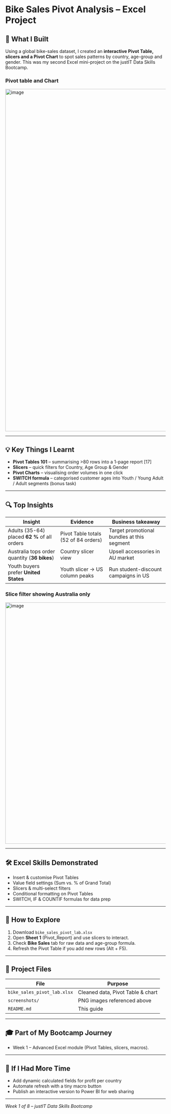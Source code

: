 # Bike Sales Pivot Analysis – Excel Project

## 🎯 What I Built  
Using a global bike-sales dataset, I created an **interactive Pivot Table, slicers and a Pivot Chart** to spot sales patterns by country, age-group and gender. This was my second Excel mini-project on the justIT Data Skills Bootcamp.

### Pivot table and Chart
<img width="2499" height="1075" alt="image" src="https://github.com/user-attachments/assets/23919d47-af22-452b-83b7-920f78b0da8f" />

---

## 💡 Key Things I Learnt  
- **Pivot Tables 101** – summarising >80 rows into a 1-page report [17]  
- **Slicers** – quick filters for Country, Age Group & Gender  
- **Pivot Charts** – visualising order volumes in one click  
- **SWITCH formula** – categorised customer ages into Youth / Young Adult / Adult segments (bonus task)

---

## 🔍 Top Insights  
| Insight | Evidence | Business takeaway |
|---------|----------|-------------------|
| Adults (35-64) placed **62 %** of all orders | Pivot Table totals (52 of 84 orders) | Target promotional bundles at this segment |
| Australia tops order quantity (**36 bikes**) | Country slicer view | Upsell accessories in AU market |
| Youth buyers prefer **United States** | Youth slicer → US column peaks | Run student-discount campaigns in US |

### Slice filter showing Australia only
<img width="1789" height="758" alt="image" src="https://github.com/user-attachments/assets/f01458a4-e571-4d2f-89d7-c85cb4687fb6" />


---

## 🛠️ Excel Skills Demonstrated  
- Insert & customise Pivot Tables  
- Value field settings (Sum vs. % of Grand Total)  
- Slicers & multi-select filters  
- Conditional formatting on Pivot Tables  
- SWITCH, IF & COUNTIF formulas for data prep

---

## 🚀 How to Explore  
1. Download `bike_sales_pivot_lab.xlsx`  
2. Open **Sheet 1** (Pivot_Report) and use slicers to interact.  
3. Check **Bike Sales** tab for raw data and age-group formula.  
4. Refresh the Pivot Table if you add new rows (Alt + F5).

---

## 📁 Project Files  
| File | Purpose |
|------|---------|
| `bike_sales_pivot_lab.xlsx` | Cleaned data, Pivot Table & chart |
| `screenshots/` | PNG images referenced above |
| `README.md` | This guide |

---

## 🎓 Part of My Bootcamp Journey  
- Week 1 – Advanced Excel module (Pivot Tables, slicers, macros).  
---

## 🤔 If I Had More Time  
- Add dynamic calculated fields for profit per country  
- Automate refresh with a tiny macro button  
- Publish an interactive version to Power BI for web sharing

---

*Week 1 of 8 – justIT Data Skills Bootcamp*
